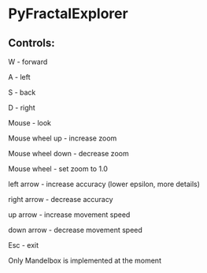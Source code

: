 # PyFractalExplorer

## Controls:

W - forward

A - left

S - back

D - right

Mouse - look

Mouse wheel up - increase zoom

Mouse wheel down - decrease zoom

Mouse wheel - set zoom to 1.0

left arrow - increase accuracy (lower epsilon, more details)

right arrow - decrease accuracy

up arrow - increase movement speed

down arrow - decrease movement speed

Esc - exit

Only Mandelbox is implemented at the moment
